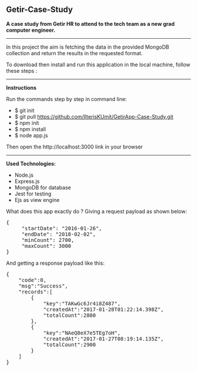 <h2>Getir-Case-Study</h2>

<strong>A case study from Getir HR to attend to the tech team as a new grad computer engineer.</strong>

<hr>

In this project the aim is fetching the data in the provided MongoDB collection and return the results in the 
requested format.

To download then install and run this application in the local machine, follow these steps : 
<hr>
<strong>Instructions</strong><br>
<p>Run the commands step by step in command line:</p>  
<ul>
    <li>$ git init</li>
    <li>$ git pull <a href="https://github.com/IlterisKUmit/GetirApp-Case-Study.git">https://github.com/IlterisKUmit/GetirApp-Case-Study.git</a></li>
    <li>$ npm init</li>
    <li>$ npm install</li>
    <li>$ node app.js</li>
</ul>
<p>Then open the <a href="http://localhost:3000"></a>http://localhost:3000 link in your browser</p>

<hr>  

<strong>Used Technologies: </strong>
<ul>
    <li>Node.js</li>
    <li>Express.js</li>
    <li>MongoDB for database</li>
    <li>Jest for testing</li>
    <li>Ejs as view engine</li>
</ul>


What does this app exactly do ?
Giving a request payload as shown below:  
<pre>
{   
     "startDate": "2016-01-26",  
     "endDate": "2018-02-02",    
     "minCount": 2700,   
     "maxCount": 3000    
}
</pre> 
   

And getting a response payload like this:    
<pre>
{   
    "code":0,   
    "msg":"Success",    
    "records":[     
        {   
            "key":"TAKwGc6Jr4i8Z487",   
            "createdAt":"2017-01-28T01:22:14.398Z",     
            "totalCount":2800 
        },  
        {   
            "key":"NAeQ8eX7e5TEg7oH",   
            "createdAt":"2017-01-27T08:19:14.135Z",     
            "totalCount":2900 
        } 
    ]   
}
</pre> 



